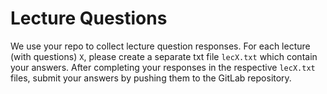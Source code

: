 # Lecture Questions

We use your repo to collect lecture question responses. For each lecture (with questions) `X`, please create a separate txt file `lecX.txt` which contain your answers. After completing your responses in the respective `lecX.txt` files, submit your answers by pushing them to the GitLab repository.